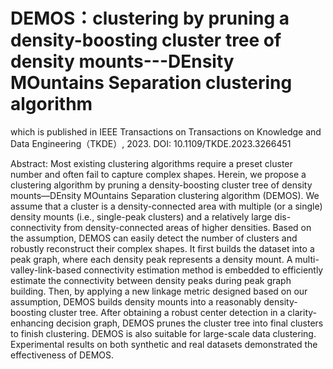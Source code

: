 # DEMOS：clustering by pruning a density-boosting cluster tree of density mounts---DEnsity MOuntains Separation clustering algorithm

which is published in IEEE Transactions on Transactions on Knowledge and Data Engineering（TKDE）, 2023. DOI: 10.1109/TKDE.2023.3266451


Abstract: Most existing clustering algorithms require a preset cluster number and often fail to capture complex shapes. Herein, we propose a clustering algorithm by pruning a density-boosting cluster tree of density mounts—DEnsity MOuntains Separation clustering algorithm (DEMOS). We assume that a cluster is a density-connected area with multiple (or a single) density mounts (i.e., single-peak clusters) and a relatively large dis-connectivity from density-connected areas of higher densities. Based on the assumption, DEMOS can easily detect the number of clusters and robustly reconstruct their complex shapes. It first builds the dataset into a peak graph, where each density peak represents a density mount. A multi-valley-link-based connectivity estimation method is embedded to efficiently estimate the connectivity between density peaks during peak graph building. Then, by applying a new linkage metric designed based on our assumption, DEMOS builds density mounts into a reasonably density-boosting cluster tree. After obtaining a robust center detection in a clarity-enhancing decision graph, DEMOS prunes the cluster tree into final clusters to finish clustering. DEMOS is also suitable for large-scale data clustering. Experimental results on both synthetic and real datasets demonstrated the effectiveness of DEMOS.
